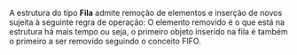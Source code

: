 A estrutura do tipo **Fila** admite remoção de elementos e inserção de novos sujeita à seguinte regra de operação:
O elemento removido é o que está na estrutura há mais tempo ou seja, o primeiro objeto inserido na fila é também o primeiro a ser removido seguindo o conceito FIFO.